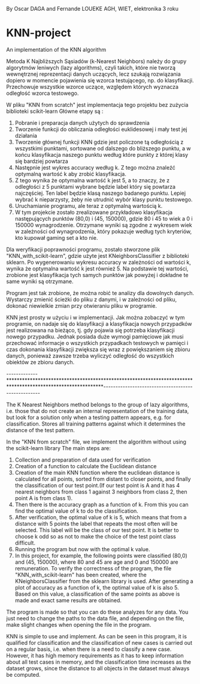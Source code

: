 By Oscar DAGA and Fernande LOUEKE
AGH, WIET, elektronika 3 roku

# KNN-project
An implementation of the KNN algorithm

Metoda K Najbliższych Sąsiadów (k-Nearest Neighbors) należy do grupy algorytmów leniwych (lazy algorithms), czyli takich, które nie tworzą wewnętrznej reprezentacji danych uczących, lecz szukają rozwiązania dopiero w momencie pojawienia się wzorca testującego, np. do klasyfikacji. Przechowuje wszystkie wzorce uczące, względem których wyznacza odległość wzorca testowego.

W pliku "KNN from scratch" jest implementacja tego projektu bez zużycia biblioteki scikit-learn
Główne etapy są :
1. Pobranie i preparacja danych użytych do sprawdzenia
2. Tworzenie funkcji do obliczania odległości euklidesowej i mały test jej działania
3. Tworzenie głównej funkcji KNN gdzie jest policzone tą odległością z wszystkimi punktami, sortowane od dalszego do bliższego punktu, a w końcu klasyfikacja naszego punktu według które punkty z której klasy się bardziej powtarza
4. Następnie jest wykres accuracy według k. Z tego można znaleźć optymalną wartość k aby zrobić klasyfikacja.
5. Z tego wynika że optymalna wartość k jest 5, a to znaczy, że z odległości z 5 punktami wybrane będzie label który się powtarza najczęściej. Ten label będzie klasą naszego badanego punktu. Lepiej wybrać k nieparzysty, żeby nie utrudnić wybór klasy punktu testowego.
6. Uruchamianie programu, ale teraz z optymalną wartością k.
7. W tym projekcie zostało zrealizowane przykładowo klasyfikacja następujących punktów (80,0) i (45, 150000), gdzie 80 i 45 to wiek a 0 i 150000 wynagrodzenie. Otrzymane wyniki są zgodne z wykresem wiek w zależności od wynagrodzenia, który pokazuje według tych kryteriów, kto kupował gaming set a kto nie.

Dla weryfikacji poprawności programu, zostało stworzone plik "KNN_with_scikit-learn", gdzie użyte jest KNeighborsClassifier z biblioteki sklearn.
Po wygenerowaniu wykresu accuracy w zależności od wartości k, wynika że optymalna wartość k jest również 5. Na podstawie tej wartości, zrobione jest klasyfikacja tych samych punktów jak powyżej i dokładne te same wyniki są otrzymane.

Program jest tak zrobione, że można robić te analizy dla dowolnych danych. Wystarczy zmienić ścieżki do pliku z danymi, i w zależności od pliku, dokonać niewielkie zmian przy otwieraniu pliku w programie.

KNN jest prosty w użyciu i w implementacji. Jak można zobaczyć w tym programie, on nadaje się do klasyfikacji a klasyfikacja nowych przypadków jest realizowana na
bieżąco, tj. gdy pojawia się potrzeba klasyfikacji nowego przypadku. Jednak posiada duże wymogi pamięciowe jak musi przechować informacje o wszystkich przypadkach testowych w pamięci i czas dokonania klasyfikacji zwiększa się wraz z powiększaniem się zbioru danych, ponieważ zawsze trzeba wyliczyć odległość do wszystkich obiektów ze zbioru danych.

-------------************************************************************************************************************---------------------------------------------------

The K Nearest Neighbors method belongs to the group of lazy algorithms, i.e. those that do not create an internal representation of the training data, but look for a solution only when a testing pattern appears, e.g. for classification. Stores all training patterns against which it determines the distance of the test pattern.

In the "KNN from scratch" file, we implement the algorithm without using the scikit-learn library
The main steps are:
1. Collection and preparation of data used for verification
2. Creation of a function to calculate the Euclidean distance
3. Creation of the main KNN function where the euclidean distance is calculated for all points, sorted from distant to closer points, and finally the classification of our test point.(If our test point is A and it has 4 nearest neighbors from class 1 against 3 neighbors from class 2, then point A is from class 1).
4. Then there is the accuracy graph as a function of k. From this you can find the optimal value of k to do the classification.
5. After verification, the optimal value of k is 5, which means that from a distance with 5 points the label that repeats the most often will be selected. This label will be the class of our test point. It is better to choose k odd so as not to make the choice of the test point class difficult.
6. Running the program but now with the optimal k value.
7. In this project, for example, the following points were classified (80,0) and (45, 150000), where 80 and 45 are age and 0 and 150000 are remuneration. 
To verify the correctness of the program, the file "KNN_with_scikit-learn" has been created, where the KNeighborsClassifier from the sklearn library is used.
After generating a plot of accuracy as a function of k, the optimal value of k is also 5. Based on this value, a classification of the same points as above is made and exact same results are obtained.

The program is made so that you can do these analyzes for any data. You just need to change the paths to the data file, and depending on the file, make slight changes when opening the file in the program.

KNN is simple to use and implement. As can be seen in this program, it is qualified for classification and the classification of new cases is carried out on a regular basis, i.e. when there is a need to classify a new case. However, it has high memory requirements as it has to keep information about all test cases in memory, and the classification time increases as the dataset grows, since the distance to all objects in the dataset must always be computed.
